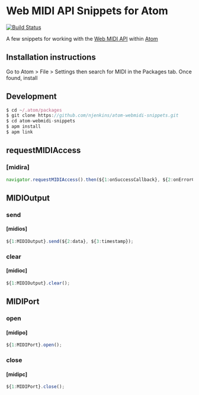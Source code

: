 # Web MIDI API Snippets for Atom

[![Build Status](https://travis-ci.org/njenkins/atom-webmidi-snippets.svg?branch=master)](https://travis-ci.org/njenkins/atom-webmidi-snippets)


A few snippets for working with the [Web MIDI API](http://www.w3.org/TR/webmidi/) within [Atom](http://atom.io)

## Installation instructions
Go to Atom > File > Settings then search for MIDI in the Packages tab. Once found, install
## Development

```js
$ cd ~/.atom/packages
$ git clone https://github.com/njenkins/atom-webmidi-snippets.git
$ cd atom-webmidi-snippets
$ apm install
$ apm link
```

## requestMIDIAccess
### [midira]
```js
navigator.requestMIDIAccess().then(${1:onSuccessCallback}, ${2:onErrorCallback});
```
## MIDIOutput
### send
#### [midios]
```js
${1:MIDIOutput}.send(${2:data}, ${3:timestamp});
```
### clear
#### [midioc]
```js
${1:MIDIOutput}.clear();
```
## MIDIPort
### open
#### [midipo]
```js
${1:MIDIPort}.open();
```
### close
#### [midipc]
```js
${1:MIDIPort}.close();
```
